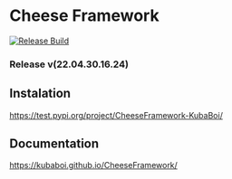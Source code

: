 # Cheese Framework

[![Release Build](https://github.com/KubaBoi/CheeseFramework/actions/workflows/realeaseDate.yml/badge.svg?branch=main)](https://github.com/KubaBoi/CheeseFramework/actions/workflows/realeaseDate.yml)

### Release v(22.04.30.16.24)

## Instalation

https://test.pypi.org/project/CheeseFramework-KubaBoi/

## Documentation

https://kubaboi.github.io/CheeseFramework/